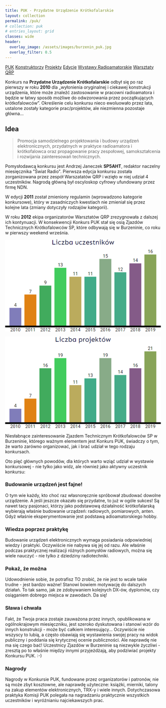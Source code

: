 ```yaml
---
title: PUK - Przydatne Urządzenie Krótkofalarskie
layout: collection
permalink: /puk/
# collection: puk
# entries_layout: grid
classes: wide
header:
  overlay_image: /assets/images/burzenin_puk.jpg
  overlay_filter: 0.5
---
```


<a href="/puk" class="btn btn--info btn--small">PUK</a>
<a href="/puk/constructors" class="btn btn--success btn--small">Konstruktorzy</a>
<a href="#" class="btn btn--primary btn--small">Projekty</a>
<a href="#" class="btn btn--primary btn--small">Edycje</a>
<a href="/puk/wystawy" class="btn btn--primary btn--small">Wystawy Radioamatorskie</a>
<a href="/puk/warsztaty_qrp" class="btn btn--primary btn--small">Warsztaty QRP</a>


Konkurs na **Przydatne Urządzenie Krótkofalarskie** odbył się po raz pierwszy w roku **2010** dla „wyłonienia oryginalnej i ciekawej konstrukcji urządzenia, które może znaleźć zastosowanie w pracowni radioamatora i będzie w łatwy sposób możliwe do odwzorowania przez początkujących krótkofalowców”. Określenie celu konkursu nieco ewoluowało przez lata, ustalone zostały kategorie prac/projektów, ale niezmienna pozostaje główna...

## Idea

> Promocja samodzielnego projektowania i budowy urządzeń elektronicznych, przydatnych w praktyce radioamatora i krótkofalowca oraz propagowanie pracy zespołowej, samokształcenia i rozwijania zainteresowań technicznych.

Pomysłodawcą konkursu jest Andrzej Janeczek **SP5AHT**, redaktor naczelny miesięcznika "Świat Radio". Pierwsza edycja konkursu została zorganizowana przez zespół Warszatatów QRP i wzięło w niej udział 4 uczestników. Nagrodą główną był oscyloskop cyfrowy ufundowany przez firmę NDN.

W edycji **2011** został zmieniony regulamin (wprowadzono kategorie konkursowe), który w zasadniczych kwestiach nie zmieniał się przez kolejne lata (zmiany dotyczyły rodzajów kategorii).

W roku **2012** ekipa organizatorów Warsztatów QRP zrezygnowała z dalszej ich kontynuacji. W konsekwencji Konkurs PUK stał się osią Zjazdów Technicznych Krótkofalowców SP, które odbywają się w Burzeninie, co roku w pierwszy weekend września.

![](/assets/images/puk_uczestnicy.png) 

![](/assets/images/puk_projekty.png) 

Niesłabnące zainteresowanie Zjazdem Technicznym Krótkofalowców SP w Burzeninie, którego ważnym elementem jest Konkurs PUK, świadczy o tym, że warto zarówno organizować, jak i brać udział w tego rodzaju konkursach.

Oto pięć głównych powodów, dla których warto wziąć udział w wystawie konkursowej - nie tylko jako widz, ale również jako aktywny uczestnik konkursu:

### Budowanie urządzeń jest fajne!
O tym wie każdy, kto choć raz własnoręcznie spróbował zbudować dowolne urządzenie. A jeśli jeszcze okazało się przydatne, to już w ogóle sukces! Są nawet tacy pasjonaci, którzy jako podstawową działalność krótkofalarską wybierają właśnie budowanie urządzeń: radiowych, pomiarowych, anten. Gdyż właśnie eksperymentowanie jest podstawą adioamatorskiego hobby.

### Wiedza poprzez praktykę
Budowanie urządzeń elektronicznych wymaga posiadania odpowiedniej wiedzy i praktyki. Oczywiście nie nabywa się jej od razu. Ale właśnie podczas praktycznej realizacji różnych pomysłów radiowych, można się wiele nauczyć - nie tylko z dziedziny radiotechniki.

### Pokaż, że można
Udowodnienie sobie, że potrafisz TO zrobić, że nie jest to wcale takie trudne - jest bardzo ważne! Stanowi bowiem motywację do dalszych działań. To tak samo, jak ze zdobywaniem kolejnych DX-ów, dyplomów, czy osiąganiem dobrego miejsca w zawodach. Da się!

### Sława i chwała
Fakt, że Twoja praca zostaje zauważona przez innych, opublikowana w ogólnokrajowym miesięczniku, jest szeroko dyskutowana i stanowi wzór do innych konstrukcji - może być całkiem interesujący... Oczywiście nie wszyscy to lubią, a często obawiają się wystawienia swojej pracy na widok publiczny i poddania się krytycznej ocenie publiczności. Ale naprawdę nie ma się czego bać! Uczestnicy Zjazdów w Burzeninie są niezwykle życzliwi - zresztą po to właśnie między innymi przyjeżdżają, aby podziwiać projekty Konkursu PUK. :-)

### Nagrody
Nagrody w Konkursie PUK, fundowane przez organizatorów i patronów, nie są może zbyt kosztowne, ale naprawdę użyteczne: książki, mierniki, talony na zakup elementów elektronicznych, TRX-y i wiele innych. Dotychczasowa praktyka Komisji PUK polegała na nagradzaniu praktycznie wszystkich uczestników i wyróżnianiu najciekawszych prac.